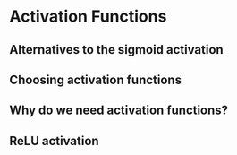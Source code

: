 # Activation Functions

## Alternatives to the sigmoid activation

## Choosing activation functions

## Why do we need activation functions?

## ReLU activation
